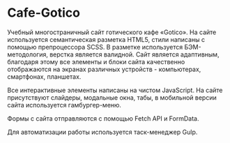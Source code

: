 # Cafe-Gotico
Учебный многостраничный сайт готического кафе «Gotico». На сайте используется семантическая разметка HTML5, стили написаны с помощью препроцессора SCSS. В разметке используется БЭМ-методология, верстка является валидной. Сайт является адаптивным, благодаря этому все элементы и блоки сайта качественно отображаются на экранах различных устройств - компьютерах, смартфонах, планшетах.

Все интерактивные элементы написаны на чистом JavaScript. На сайте присутствуют слайдеры, модальные окна, табы, в мобильной версии сайта используется гамбургер-меню.

Формы с сайта отправляются c помощью Fetch API и FormData.

Для автоматизации работы используется таск-менеджер Gulp.
